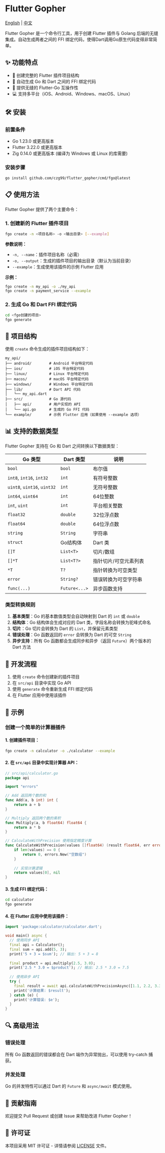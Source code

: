 # Flutter Gopher

[English](https://github.com/czg99/flutter_gopher/blob/main/README.md) | [中文](https://github.com/czg99/flutter_gopher/blob/main/README_zh.md)

Flutter Gopher 是一个命令行工具，用于创建 Flutter 插件与 Golang 后端的无缝集成。自动生成两者之间的 FFI 绑定代码，使得Dart调用Go原生代码变得非常简单。

## ✨ 功能特点

- 🔄 创建完整的 Flutter 插件项目结构
- 🔌 自动生成 Go 和 Dart 之间的 FFI 绑定代码
- 🚀 提供无缝的 Flutter-Go 互操作性
- 💻 支持多平台（iOS、Android、Windows、macOS、Linux）

## 🛠️ 安装

### 前置条件

- Go 1.23.0 或更高版本
- Flutter 3.22.0 或更高版本 
- Zig 0.14.0 或更高版本 (编译为 Windows 或 Linux 的库需要)

### 安装步骤

```bash
go install github.com/czg99/flutter_gopher/cmd/fgo@latest
```

## 📋 使用方法

Flutter Gopher 提供了两个主要命令：

### 1. 创建新的 Flutter 插件项目

```bash
fgo create -n <项目名称> -o <输出目录> [--example]
```

**参数说明：**
- `-n, --name`：插件项目名称（必需）
- `-o, --output`：生成的插件项目的输出目录（默认为当前目录）
- `--example`：生成使用该插件的示例 Flutter 应用

**示例：**
```bash
fgo create -n my_api -o ./my_api
fgo create -n payment_service --example
```

### 2. 生成 Go 和 Dart FFI 绑定代码

```bash
cd <fgo创建的项目>
fgo generate
```

## 📁 项目结构

使用 `create` 命令生成的插件项目结构如下：

```
my_api/
├── android/        # Android 平台特定代码
├── ios/            # iOS 平台特定代码
├── linux/          # Linux 平台特定代码
├── macos/          # macOS 平台特定代码
├── windows/        # Windows 平台特定代码
├── lib/            # Dart API 代码
│   └── my_api.dart
├── src/            # Go 源代码
│   ├── api/        # 用户实现的 API
│   └── api.go      # 生成的 Go FFI 代码
└── example/        # 示例 Flutter 应用（如果使用 --example 选项）
```

## 📊 支持的数据类型

Flutter Gopher 支持在 Go 和 Dart 之间转换以下数据类型：

| Go 类型 | Dart 类型 | 说明 |
|---------|-----------|------|
| `bool` | `bool` | 布尔值 |
| `int8`, `int16`, `int32` | `int` | 有符号整数 |
| `uint8`, `uint16`, `uint32` | `int` | 无符号整数 |
| `int64`, `uint64` | `int` | 64位整数 |
| `int`, `uint` | `int` | 平台相关整数 |
| `float32` | `double` | 32位浮点数 |
| `float64` | `double` | 64位浮点数 |
| `string` | `String` | 字符串 |
| `struct` | Go结构体 | Dart 类 |
| `[]T` | `List<T>` | 切片/数组 |
| `[]*T` | `List<T?>` | 指针切片/可空元素列表 |
| `*T` | `T?` | 指针转换为可空类型 |
| `error` | `String?` | 错误转换为可空字符串 |
| `func(...)` | `Future<...>` | 异步函数支持 |

### 类型转换规则

1. **基本类型**：Go 的基本数值类型会自动映射到 Dart 的 `int` 或 `double`
2. **结构体**：Go 结构体会生成对应的 Dart 类，字段名称会转换为驼峰式命名
3. **切片**：Go 切片会转换为 Dart 的 `List`，并保留元素类型
4. **错误处理**：Go 函数返回的 `error` 会转换为 Dart 的可空 `String`
5. **异步支持**：所有 Go 函数都会生成同步和异步（返回 `Future`）两个版本的 Dart 方法

## 🔄 开发流程

1. 使用 `create` 命令创建新的插件项目
2. 在 `src/api` 目录中实现 Go API
3. 使用 `generate` 命令重新生成 FFI 绑定代码
4. 在 Flutter 应用中使用该插件

## 🌟 示例

### 创建一个简单的计算器插件

#### 1. 创建插件项目：

```bash
fgo create -n calculator -o ./calculator --example
```

#### 2. 在 `src/api` 目录中实现计算器 API：

```go
// src/api/calculator.go
package api

import "errors"

// Add 返回两个数的和
func Add(a, b int) int {
    return a + b
}

// Multiply 返回两个数的乘积
func Multiply(a, b float64) float64 {
    return a * b
}

// CalculateWithPrecision 使用指定精度计算
func CalculateWithPrecision(values []float64) (result float64, err error) {
    if len(values) == 0 {
        return 0, errors.New("空数组")
    }
    
    // 实现计算逻辑
    return values[0], nil
}
```

#### 3. 生成 FFI 绑定代码：

```bash
cd calculator
fgo generate
```

#### 4. 在 Flutter 应用中使用该插件：

```dart
import 'package:calculator/calculator.dart';

void main() async {
  // 使用同步 API
  final api = Calculator();
  final sum = api.add(5, 3);
  print('5 + 3 = $sum'); // 输出: 5 + 3 = 8
  
  final product = api.multiply(2.5, 3.0);
  print('2.5 * 3.0 = $product'); // 输出: 2.5 * 3.0 = 7.5
  
  // 使用异步 API
  try {
    final result = await api.calculateWithPrecisionAsync([1.1, 2.2, 3.3]);
    print('计算结果: $result');
  } catch (e) {
    print('计算错误: $e');
  }
}
```

## 🔍 高级用法

### 错误处理

所有 Go 函数返回的错误都会在 Dart 端作为异常抛出，可以使用 try-catch 捕获。

### 并发处理

Go 的并发特性可以通过 Dart 的 `Future` 和 `async/await` 模式使用。

## 📝 贡献指南

欢迎提交 Pull Request 或创建 Issue 来帮助改进 Flutter Gopher！

## 📄 许可证

本项目采用 MIT 许可证 - 详情请参阅 [LICENSE](LICENSE) 文件。